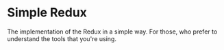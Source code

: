 # Simple Redux
The implementation of the Redux in a simple way. For those, who prefer to understand the tools that you're using.